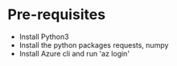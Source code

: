 # Pre-requisites
- Install Python3
- Install the python packages requests, numpy
- Install Azure cli and run 'az login'